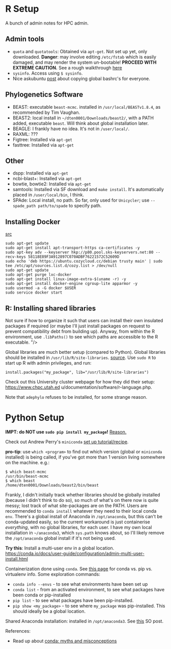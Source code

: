 # R Setup
A bunch of admin notes for HPC admin.

## Admin tools

* `quota` and `quotatools`: Obtained via `apt-get`. Not set up yet, only downloaded. **Danger**: may involve editing `/etc/fstab` which is easily damaged, and may render the system un-bootable! **PROCEED WITH EXTREME CAUTION.** See a rough walkthrough [here](http://computingtech.blogspot.com.au/2008/09/ubuntu-linux-disk-quotas.html)
* `sysinfo`. Access using `$ sysinfo`.
* Nice askubuntu [post](https://askubuntu.com/questions/503216/how-can-i-set-a-single-bashrc-file-for-several-users/503222) about copying global bashrc's for everyone.

## Phylogenetics Software

* BEAST: executable `beast-mcmc`. installed in `/usr/local/BEASTv1.8.4`, as recommended by Tim Vaughan. 
* BEAST2: local install in `~/dten0001/Downloads/beast2/`, with a PATH added, executable `beast`. Will think about global installation later.
* BEAGLE: I frankly have no idea. It's not in `/user/local/`. 
* RAXML: ???
* Figtree: Installed via `apt-get`
* fasttree: Installed via `apt-get`

## Other
* dspp: Installed via `apt-get`
* ncbi-blast+: Installed via `apt-get`
* bowtie, bowtie2: Installed via `apt-get`
* samtools: Installed via SF download and `make install`. It's automatically placed in `/user/local/bin`, I think.
* SPAde: Local install, no path. So far, only used for `Unicycler`; use `--spade_path path/to/spade` to specify path.

## Installing Docker

[src](https://gist.github.com/Simplesmente/a84343b1f71a46bbeedbb6c9b20fa9c1)

```
sudo apt-get update
sudo apt-get install apt-transport-https ca-certificates -y
sudo apt-key adv --keyserver hkp://p80.pool.sks-keyservers.net:80 --recv-keys 58118E89F3A912897C070ADBF76221572C52609D
sudo echo 'deb https://ubuntu.cozycloud.cc/debian trusty main' | sudo tee /etc/apt/sources.list.d/cozy.list > /dev/null
sudo apt-get update
sudo apt-get purge lxc-docker
sudo apt-get install linux-image-extra-$(uname -r) -y
sudo apt-get install docker-engine cgroup-lite apparmor -y
sudo usermod -a -G docker $USER
sudo service docker start
```


## R: Installing shared libraries
Not sure if how to organize it such that users can install their own insulated packages if required (or maybe I'll just install packages on request to prevent compatibility debt from building up). Anyway, from within the R environment, use `.libPaths()` to see which paths are accessible to the R executable.
"/>

Global libraries are much better setup (compared to Python). Global libraries should be installed in `/usr/lib/R/site-libraries`. [source](https://stat.ethz.ch/pipermail/r-help/2003-October/041178.html). Use `sudo R` to start up R with admin privileges, and run:

```
install.packages("my_package", lib="/usr/lib/R/site-libraries")
``` 

Check out this University cluster webpage for how they did their setup: https://www.chpc.utah.ed
u/documentation/software/r-language.php.

Note that `adephylo` refuses to be installed, for some strange reason. 

# Python Setup

**IMPT: do NOT use `sudo pip install my_package`!** [Reason.](https://askubuntu.com/questions/802544/is-sudo-pip-install-still-a-broken-practice)

Check out Andrew Perry's `miniconda` [set up tutorial/recipe](https://github.com/MonashBioinformaticsPlatform/bioconda-tutorial/blob/master/Bioconda_Installation.ipynb).

**pro-tip**: use `which <program>` to find out which version (global or `miniconda` installed) is being called, if you've got more than 1 version living somewhere on the machine. e.g.: 

```
$ which beast-mcmc
/usr/bin/beast-mcmc
$ which beast
/home/dten0001/Downloads/beast2/bin/beast
```

Frankly, I didn't initially track whether libraries should be globally installed (because I didn't think to do so), so much of what's on there now is quite messy; lost track of what site-packages are on the PATH. Users are recommended to `conda install` whatever they need to their local conda `env`. There's a global install of Anaconda in `/opt/anaconda`, but this can't be conda-updated easily, so the current workaround is just containerise *everything*, with no global libraries, for each user. I have my own local installation in `~/anaconda3`, which `sys.path` knows about, so I'll likely remove the `/opt/anaconda` global install if it's not being used.

**Try this**: Install a multi-user env in a global location. https://conda.io/docs/user-guide/configuration/admin-multi-user-install.html

Containerization done using `conda`. See [this page](https://conda.io/docs/commands.html#conda-vs-pip-vs-virtualenv-commands) for conda vs. pip vs. virtualenv info. Some exploration commands:

* `conda info --envs` - to see what environments have been set up
* `conda list` - from an activated environment, to see what packages have been conda or pip-installed
* `pip list` - to see what packages have been pip-installed. 
* `pip show <my_package>` - to see where `my_package` was pip-installed. This should ideally be a global location.

Shared Anaconda installation: installed in `/opt/anaconda3`. See [this](https://stackoverflow.com/questions/27263620/how-to-install-anaconda-python-for-all-users) SO post.

References:

* Read up about [conda: myths and misconceptions](https://jakevdp.github.io/blog/2016/08/25/conda-myths-and-misconceptions/)
